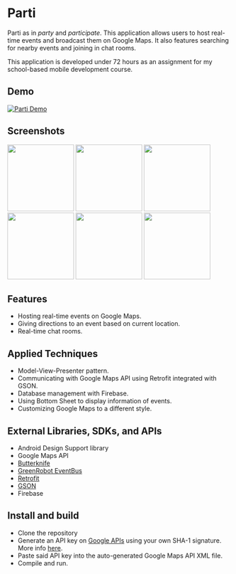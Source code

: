 # Parti

Parti as in *party* and *participate*. This application allows users to host real-time events and broadcast them on Google Maps. It also features searching for nearby events and joining in chat rooms.

This application is developed under 72 hours as an assignment for my school-based mobile development course.

## Demo

[![Parti Demo](https://i.imgur.com/xVSSH5B.png)](https://youtu.be/yDbAIvNSbJI "Parti Demo")

## Screenshots

<p display="block" margin="auto">
    <img src="https://i.imgur.com/5sCBkRM.png" style="width: 150px;"/>
    <img src="https://i.imgur.com/BwjXqaO.png" style="width: 150px;"/>
    <img src="https://i.imgur.com/MLDtuLV.png" style="width: 150px;"/>
    <img src="https://i.imgur.com/rc2Lowg.png" style="width: 150px;"/>
    <img src="https://i.imgur.com/ZPclDHg.png" style="width: 150px;"/>
    <img src="https://i.imgur.com/XqDmHHl.png" style="width: 150px;"/>
</p>

## Features

- Hosting real-time events on Google Maps.
- Giving directions to an event based on current location.
- Real-time chat rooms.

## Applied Techniques

- Model-View-Presenter pattern.
- Communicating with Google Maps API using Retrofit integrated with GSON.
- Database management with Firebase.
- Using Bottom Sheet to display information of events.
- Customizing Google Maps to a different style.

## External Libraries, SDKs, and APIs

- Android Design Support library
- Google Maps API
- [Butterknife](http://jakewharton.github.io/butterknife/)
- [GreenRobot EventBus](http://greenrobot.org/eventbus/)
- [Retrofit](http://square.github.io/retrofit/)
- [GSON](https://github.com/google/gson)
- Firebase

## Install and build

- Clone the repository
- Generate an API key on [Google APIs](https://console.developers.google.com/apis/) using your own SHA-1 signature. More info [here](https://stackoverflow.com/questions/15727912/sha-1-fingerprint-of-keystore-certificate).
- Paste said API key into the auto-generated Google Maps API XML file.
- Compile and run.
